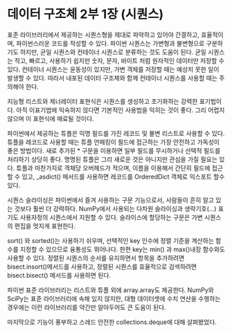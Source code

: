 # 데이터 구조체 2부 1장 (시퀀스) 

표준 라이브러리에서 제공하는 시퀀스형을 제대로 파악하고 있어야 간결하고, 효율적이며, 파이썬스러운 코드를 작성할 수 있다.
파이썬 시퀀스는 가변형과 불변형으로 구분하기도 하지만, 균일 시퀀스와 컨테이너 시퀀스로 분류하는 것도 도움이 된다.
균일 시퀀스는 작고, 빠르고, 사용하기 쉽지만 숫자, 문자, 바이트 처럼 원자적인 데이터만 저장할 수 있다.
컨테이너 시퀀스는 윤동성이 있지만, 가변 객체를 저장할 때는 예상치 못한 일이 발생할 수 있다. 따라서 내포된 데이터 구조체와 함께 컨테이너 시퀀스를 사용할 때는 주의해야 한다.

지능형 리스트와 제너레이터 표현식은 시퀀스를 생성하고 초기화하는 강력한 표기법이다. 아직 이표기법에 익숙하지 않다면 기본적인 사용법을 익히는 것이 좋다. 그리 어렵지 않으며 이 표현식에 매료될 것이다.

파이썬에서 제공하는 튜플은 익명 필드를 가진 레코드 및 불변 리스트로 사용할 수 있다.
튜플을 레코드로 사용할 때는 튜플 언패킹이 필드에 접근하는 가장 안전하고 가독성이 좋은 방법이다.
새로 추가된 * 구문을 이용하면 일부 필드를 무시하거나 선택적 필드를 처리하기 상당히 좋다.
명명된 튜플은 그리 새로운 것은 아니지만 관심을 가질 필요는 있다.
튜플과 마찬가지로 객체당 오버헤드가 적으며, 이름을 이용해서 간단히 필드에 접근할 수 있고, _asdict() 메서드를 사용하면 레코드를 OrderedDict 객체로 익스포트 할수있다.

시퀀스 슬라이싱은 파이썬에서 즐겨 사용하는 구문 기능으로서, 사람들이 흔히 알고 있는 것보다 훨씬 더 강력하다.
NumPy에서 사용되는 다차원 슬라이싱과 생략기호(...) 표기도 사용자정의 시퀀스에서 지원할 수 있다.
슬라이스에 할당하는 구문은 가변 시퀀스의 편집을 멋지게 표현한다.

sort() 와 sorted()는 사용하기 쉬우며, 선택적인 key 인수에 정렬 기준을 계산하는 함수를 지정할 수 있으므로 융통성도 뛰어나다.
한편 key는 min() 과 max()내장 함수와도 사용할 수 있다.
정렬된 시퀀스의 순서를 유지하면서 항목을 추가하려면 bisect.insort()메서드를 사용하고, 정렬된 시퀀스를 효율적으로 검색하려면 bisect.bisect() 메서드를 사용하면 된다.

파이썬 표준 라이브러리는 리스트와 튜플 외에 array.array도 제공한다. NumPy와 SciPy는 표준 라이브러리에 속해 있지 않지만,
대형 데이터셋에 수치 연산을 수행하는 경우에는 이런 라이브러리를 약간만 알아두어도 큰 도움이 된다.

마지막으로 기능이 풍부하고 스레드 안전한 collections.deque에 대해 살펴봤었다.